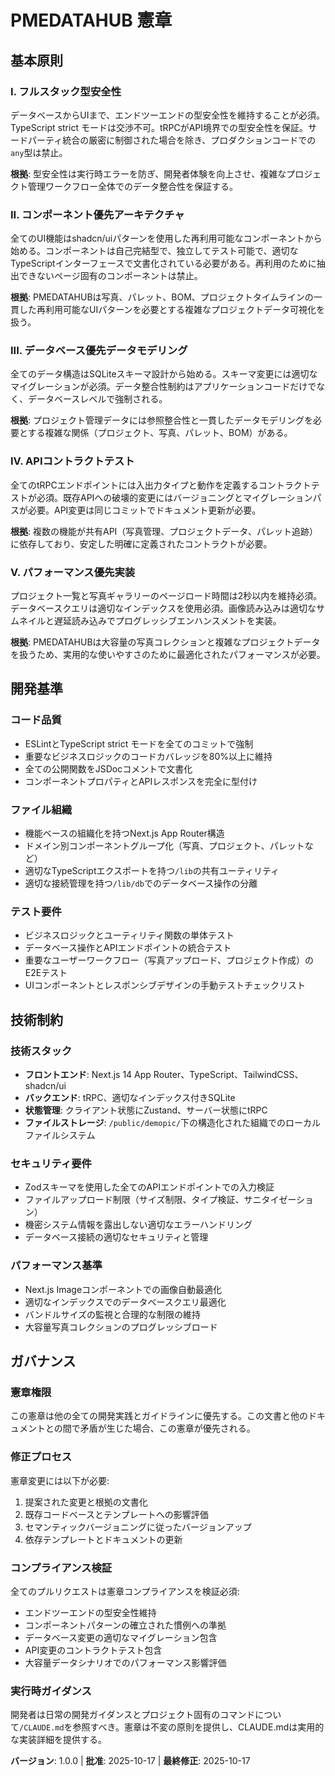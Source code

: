 <!--
  同期影響レポート:
  バージョン変更: [新規] → 1.0.0
  変更された原則: なし（初回版）
  追加セクション: 全ての基本原則とガバナンスセクション
  削除セクション: なし（初回版）
  更新が必要なテンプレート:
    ✅ .specify/templates/plan-template.md（更新不要 - 憲章を汎用的に参照）
    ✅ .specify/templates/spec-template.md（更新不要 - 憲章パターンに従う）
    ✅ .specify/templates/tasks-template.md（更新不要 - 憲章と互換性あり）
  フォローアップTODO: なし
-->

# PMEDATAHUB 憲章

## 基本原則

### I. フルスタック型安全性
データベースからUIまで、エンドツーエンドの型安全性を維持することが必須。TypeScript strict モードは交渉不可。tRPCがAPI境界での型安全性を保証。サードパーティ統合の厳密に制御された場合を除き、プロダクションコードでの`any`型は禁止。

**根拠**: 型安全性は実行時エラーを防ぎ、開発者体験を向上させ、複雑なプロジェクト管理ワークフロー全体でのデータ整合性を保証する。

### II. コンポーネント優先アーキテクチャ
全てのUI機能はshadcn/uiパターンを使用した再利用可能なコンポーネントから始める。コンポーネントは自己完結型で、独立してテスト可能で、適切なTypeScriptインターフェースで文書化されている必要がある。再利用のために抽出できないページ固有のコンポーネントは禁止。

**根拠**: PMEDATAHUBは写真、パレット、BOM、プロジェクトタイムラインの一貫した再利用可能なUIパターンを必要とする複雑なプロジェクトデータ可視化を扱う。

### III. データベース優先データモデリング
全てのデータ構造はSQLiteスキーマ設計から始める。スキーマ変更には適切なマイグレーションが必須。データ整合性制約はアプリケーションコードだけでなく、データベースレベルで強制される。

**根拠**: プロジェクト管理データには参照整合性と一貫したデータモデリングを必要とする複雑な関係（プロジェクト、写真、パレット、BOM）がある。

### IV. APIコントラクトテスト
全てのtRPCエンドポイントには入出力タイプと動作を定義するコントラクトテストが必須。既存APIへの破壊的変更にはバージョニングとマイグレーションパスが必要。API変更は同じコミットでドキュメント更新が必要。

**根拠**: 複数の機能が共有API（写真管理、プロジェクトデータ、パレット追跡）に依存しており、安定した明確に定義されたコントラクトが必要。

### V. パフォーマンス優先実装
プロジェクト一覧と写真ギャラリーのページロード時間は2秒以内を維持必須。データベースクエリは適切なインデックスを使用必須。画像読み込みは適切なサムネイルと遅延読み込みでプログレッシブエンハンスメントを実装。

**根拠**: PMEDATAHUBは大容量の写真コレクションと複雑なプロジェクトデータを扱うため、実用的な使いやすさのために最適化されたパフォーマンスが必要。

## 開発基準

### コード品質
- ESLintとTypeScript strict モードを全てのコミットで強制
- 重要なビジネスロジックのコードカバレッジを80%以上に維持
- 全ての公開関数をJSDocコメントで文書化
- コンポーネントプロパティとAPIレスポンスを完全に型付け

### ファイル組織
- 機能ベースの組織化を持つNext.js App Router構造
- ドメイン別コンポーネントグループ化（写真、プロジェクト、パレットなど）
- 適切なTypeScriptエクスポートを持つ`/lib`の共有ユーティリティ
- 適切な接続管理を持つ`/lib/db`でのデータベース操作の分離

### テスト要件
- ビジネスロジックとユーティリティ関数の単体テスト
- データベース操作とAPIエンドポイントの統合テスト
- 重要なユーザーワークフロー（写真アップロード、プロジェクト作成）のE2Eテスト
- UIコンポーネントとレスポンシブデザインの手動テストチェックリスト

## 技術制約

### 技術スタック
- **フロントエンド**: Next.js 14 App Router、TypeScript、TailwindCSS、shadcn/ui
- **バックエンド**: tRPC、適切なインデックス付きSQLite
- **状態管理**: クライアント状態にZustand、サーバー状態にtRPC
- **ファイルストレージ**: `/public/demopic/`下の構造化された組織でのローカルファイルシステム

### セキュリティ要件
- Zodスキーマを使用した全てのAPIエンドポイントでの入力検証
- ファイルアップロード制限（サイズ制限、タイプ検証、サニタイゼーション）
- 機密システム情報を露出しない適切なエラーハンドリング
- データベース接続の適切なセキュリティと管理

### パフォーマンス基準
- Next.js Imageコンポーネントでの画像自動最適化
- 適切なインデックスでのデータベースクエリ最適化
- バンドルサイズの監視と合理的な制限の維持
- 大容量写真コレクションのプログレッシブロード

## ガバナンス

### 憲章権限
この憲章は他の全ての開発実践とガイドラインに優先する。この文書と他のドキュメントとの間で矛盾が生じた場合、この憲章が優先される。

### 修正プロセス
憲章変更には以下が必要:
1. 提案された変更と根拠の文書化
2. 既存コードベースとテンプレートへの影響評価
3. セマンティックバージョニングに従ったバージョンアップ
4. 依存テンプレートとドキュメントの更新

### コンプライアンス検証
全てのプルリクエストは憲章コンプライアンスを検証必須:
- エンドツーエンドの型安全性維持
- コンポーネントパターンの確立された慣例への準拠
- データベース変更の適切なマイグレーション包含
- API変更のコントラクトテスト包含
- 大容量データシナリオでのパフォーマンス影響評価

### 実行時ガイダンス
開発者は日常の開発ガイダンスとプロジェクト固有のコマンドについて`/CLAUDE.md`を参照すべき。憲章は不変の原則を提供し、CLAUDE.mdは実用的な実装詳細を提供する。

**バージョン**: 1.0.0 | **批准**: 2025-10-17 | **最終修正**: 2025-10-17